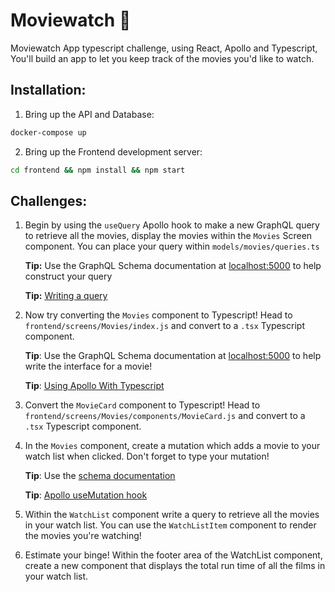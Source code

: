 # Moviewatch 🎥

Moviewatch App typescript challenge, using React, Apollo and Typescript, You'll build an app to let you keep track of the movies you'd like to watch.

## Installation:

1. Bring up the API and Database:

```BASH
docker-compose up
```

2. Bring up the Frontend development server:

```BASH
cd frontend && npm install && npm start
```

## Challenges:

1. Begin by using the `useQuery` Apollo hook to make a new GraphQL query to retrieve all the movies, display the movies within the `Movies` Screen component. You can place your query within `models/movies/queries.ts`

   **Tip:** Use the GraphQL Schema documentation at [localhost:5000](http://localhost:5000) to help construct your query

   **Tip:** [Writing a query](https://www.apollographql.com/docs/react/essentials/queries/#executing-a-query)

1. Now try converting the `Movies` component to Typescript!
   Head to `frontend/screens/Movies/index.js` and convert to a `.tsx` Typescript component.

   **Tip**: Use the GraphQL Schema documentation at [localhost:5000](http://localhost:5000) to help write the interface for a movie!

   **Tip**: [Using Apollo With Typescript](https://www.apollographql.com/docs/react/recipes/static-typing/)

1. Convert the `MovieCard` component to Typescript!
   Head to `frontend/screens/Movies/components/MovieCard.js` and convert to a `.tsx` Typescript component.

1. In the `Movies` component, create a mutation which adds a movie to your watch list when clicked. Don't forget to type your mutation!

   **Tip**: Use the [schema documentation](http://localhost:5000)

   **Tip**: [Apollo useMutation hook](https://www.apollographql.com/docs/react/essentials/mutations/#the-usemutation-hook)

1. Within the `WatchList` component write a query to retrieve all the movies in your watch list. You can use the `WatchListItem` component to render the movies you're watching!

1. Estimate your binge! Within the footer area of the WatchList component, create a new component that displays the total run time of all the films in your watch list.
